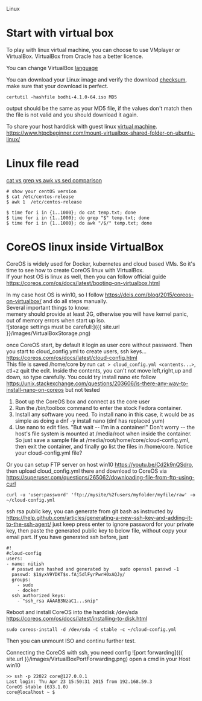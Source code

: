 Linux


# Start with virtual box

To play with linux virtual machine, you can choose to use VMplayer or VirtualBox.
VirtualBox from Oracle has a better licence.

You can change VirtualBox [language](http://ccm.net/faq/40865-virtualbox-how-to-change-the-language-settings)


You can download your Linux image and verify the download [checksum](https://www.lifewire.com/validate-md5-checksum-file-4037391), make sure that your download is perfect.
```
certutil -hashfile bodhi-4.1.0-64.iso MD5 
```
output should be the same as your MD5 file, if the values don't match then the file is not valid and you should download it again.


To share your host harddisk with guest linux [virtual machine](https://www.youtube.com/watch?v=h8cA3pIAeZQ).
https://www.htpcbeginner.com/mount-virtualbox-shared-folder-on-ubuntu-linux/


# Linux file read
[cat vs grep vs awk vs sed comparison](https://askubuntu.com/questions/564944/cat-vs-grep-vs-awk-command-get-the-file-content-which-one-is-more-efficient-and)
```
# show your centOS version
$ cat /etc/centos-release
$ awk 1  /etc/centos-release

$ time for i in {1..1000}; do cat temp.txt; done
$ time for i in {1..1000}; do grep "$" temp.txt; done
$ time for i in {1..1000}; do awk "/$/" temp.txt; done
```

# CoreOS linux inside VirtualBox
CoreOS is widely used for Docker, kubernetes and cloud based VMs. So it's time to see how to create CoreOS linux with VirtualBox.  
If your host OS is linux as well, then you can follow official guide https://coreos.com/os/docs/latest/booting-on-virtualbox.html

In my case host OS is win10, so I follow https://deis.com/blog/2015/coreos-on-virtualbox/ and do all steps manually.  
Several important things to know:   
memery should provide at least 2G, otherwise you will have kernel panic, out of memory errors when start up iso.  
![storage settings must be carefull:]({{ site.url }}/images/VirtualBoxStorage.png)

once CoreOS start, by default it login as user core without password. Then you start to cloud_config.yml to create users, ssh keys...
https://coreos.com/os/docs/latest/cloud-config.html    
This file is saved /home/core by run `cat > cloud_config.yml <contents...>`, ctl+z quit the edit. Inside the contents, you can't not move left,right,up and down, so type carefully. You could try install nano etc follow https://unix.stackexchange.com/questions/203606/is-there-any-way-to-install-nano-on-coreos but not tested
1. Boot up the CoreOS box and connect as the core user   
2. Run the /bin/toolbox command to enter the stock Fedora container.    
3. Install any software you need. To install nano in this case, it would be as simple as doing a dnf -y install nano (dnf has replaced yum)    
4. Use nano to edit files. "But wait -- I'm in a container!" Don't worry -- the host's file system is mounted at /media/root when inside the container. So just save a sample file at /media/root/home/core/cloud-config.yml, then exit the container, and finally go list the files in /home/core. Notice your cloud-config.yml file?    

Or you can setup FTP server on host win10 https://youtu.be/Cd2k9nQSdro, then upload cloud_config.yml there and download to CoreOS via 
https://superuser.com/questions/265062/downloading-file-from-ftp-using-curl
```
curl -u 'user:password' 'ftp://mysite/%2fusers/myfolder/myfile/raw' -o ~/cloud-config.yml
```

ssh rsa public key, you can generate from git bash as instructed by https://help.github.com/articles/generating-a-new-ssh-key-and-adding-it-to-the-ssh-agent/
just keep press enter to ignore password for your private key, then paste the generated public key to below file, without copy your email part. If you have generated ssh before, just 

```
#!
#cloud-config
users:
- name: nitish
  # passwd are hashed and generated by    sudo openssl passwd -1
  passwd: $1$yxV9YDKT$s.fAj5dlFyrPwrH0xAQJy/
  groups:
    - sudo
    - docker
  ssh_authorized_keys:
    - "ssh_rsa AAAAB3NzaC1...snip"
```

Reboot and install CoreOS into the harddisk /dev/sda  https://coreos.com/os/docs/latest/installing-to-disk.html    
```
sudo coreos-install -d /dev/sda -C stable -c ~/cloud-config.yml
```
Then you can unmount ISO and continu further test.   

Connecting the CoreOS with ssh, you need config ![port forwarding]({{ site.url }}/images/VirtualBoxPortForwarding.png)
open a cmd in your Host win10
```
>> ssh -p 22022 core@127.0.0.1
Last login: Thu Apr 23 15:50:31 2015 from 192.168.59.3
CoreOS stable (633.1.0)
core@localhost ~ $
```




